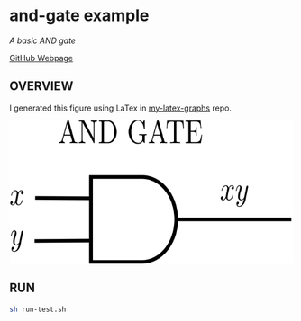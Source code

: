 # and-gate example

_A basic AND gate_

[GitHub Webpage](https://jeffdecola.github.io/my-systemverilog-examples/)

## OVERVIEW

I generated this figure using LaTex in
[my-latex-graphs](https://github.com/JeffDeCola/my-latex-graphs/tree/master/electrical-engineering/logic/and-gate)
repo.

<p align="center">
    <img src="svgs/and-gate.svg"
    align="middle"
</p>

## RUN

```bash
sh run-test.sh
```
